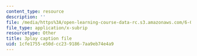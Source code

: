 ```yaml
---
content_type: resource
description: ''
file: /media/https%3A/open-learning-course-data-rc.s3.amazonaws.com/6-046j-design-and-analysis-of-algorithms-spring-2015/1cfe1755e50dcc2391867aa9eb74e4a9_2g9OSRKJuzM.srt
file_type: application/x-subrip
resourcetype: Other
title: 3play caption file
uid: 1cfe1755-e50d-cc23-9186-7aa9eb74e4a9
---
```

